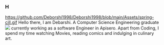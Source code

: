 ### H
https://github.com/Deborshi1998/Deborshi1998/blob/main/Assets/spring-cill.gif
Hello there, I am Debarshi. A Computer Science Engineering graduate   ![](/Assets/spring-cill.gif)
currently working as a software Engineer in Apisero.
Apart from Coding, I spend my time watching Movies, reading comics and indulging in culinary art.

<!--
**Deborshi1998/Deborshi1998** is a ✨ _special_ ✨ repository because its `README.md` (this file) appears on your GitHub profile.

Here are some ideas to get you started:

- 🔭 I’m currently working on ...
- 🌱 I’m currently learning ...
- 👯 I’m looking to collaborate on ...
- 🤔 I’m looking for help with ...
- 💬 Ask me about ...
- 📫 How to reach me: ...
- 😄 Pronouns: ...
- ⚡ Fun fact: ...
-->

